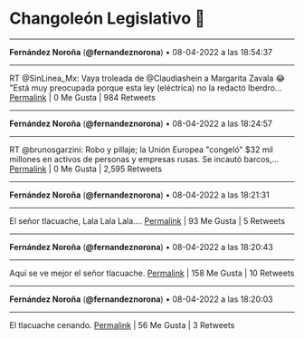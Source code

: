 # Changoleón Legislativo 🙈
*****
**Fernández Noroña** (**@fernandeznorona**) • 08-04-2022 a las 18:54:37
*****
RT @SinLinea_Mx: Vaya troleada de @Claudiashein a Margarita Zavala 😂
"Está muy preocupada porque esta ley (eléctrica) no la redactó Iberdro…
[Permalink](https://twitter.com/fernandeznorona/status/1512624996824326151) | 0 Me Gusta | 984 Retweets
*****
**Fernández Noroña** (**@fernandeznorona**) • 08-04-2022 a las 18:24:57
*****
RT @brunosgarzini: Robo y pillaje; la Unión Europea "congeló" $32 mil millones en activos de personas y empresas rusas. Se incautó barcos,…
[Permalink](https://twitter.com/fernandeznorona/status/1512617531634335749) | 0 Me Gusta | 2,595 Retweets
*****
**Fernández Noroña** (**@fernandeznorona**) • 08-04-2022 a las 18:21:31
*****
El señor tlacuache, Lala Lala Lala….
[Permalink](https://twitter.com/fernandeznorona/status/1512616666894589960) | 93 Me Gusta | 5 Retweets
*****
**Fernández Noroña** (**@fernandeznorona**) • 08-04-2022 a las 18:20:43
*****
Aquí se ve mejor el señor tlacuache.
[Permalink](https://twitter.com/fernandeznorona/status/1512616466306244608) | 158 Me Gusta | 10 Retweets
*****
**Fernández Noroña** (**@fernandeznorona**) • 08-04-2022 a las 18:20:03
*****
El tlacuache cenando.
[Permalink](https://twitter.com/fernandeznorona/status/1512616298194296834) | 56 Me Gusta | 3 Retweets